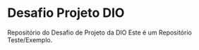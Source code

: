 # Desafio Projeto DIO
Repositório do Desafio de Projeto da DIO
Este é um Repositório Teste/Exemplo.
